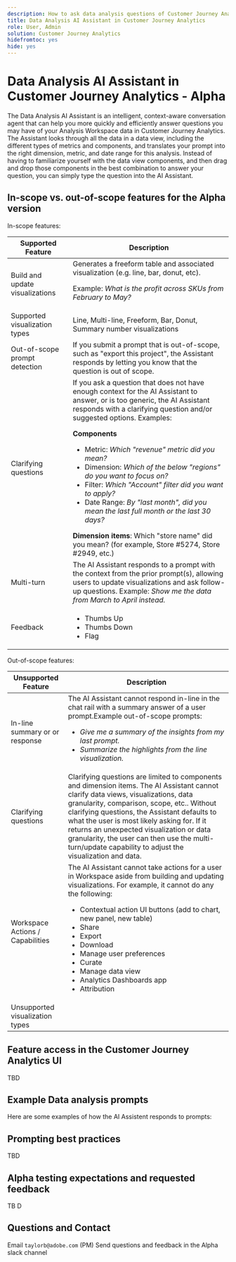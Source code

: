 ```yaml
---
description: How to ask data analysis questions of Customer Journey Analytics documentation
title: Data Analysis AI Assistant in Customer Journey Analytics
role: User, Admin
solution: Customer Journey Analytics
hidefromtoc: yes
hide: yes
---
```


# Data Analysis AI Assistant in Customer Journey Analytics - Alpha

The Data Analysis AI Assistant is an intelligent, context-aware conversation agent that can help you more quickly and efficiently answer questions you may have of your Analysis Workspace data in Customer Journey Analytics. The Assistant looks through all the data in a data view, including the different types of metrics and components, and translates your prompt into the right dimension, metric, and date range for this analysis. Instead of having to familiarize yourself with the data view components, and then drag and drop those components in the best combination to answer your question, you can simply type the question into the AI Assistant. 

## In-scope vs. out-of-scope features for the Alpha version

In-scope features:

| Supported Feature | Description |
| --- | --- |
| Build and update visualizations | Generates a freeform table and associated visualization (e.g. line, bar, donut, etc).<p>Example: *What is the profit across SKUs from February to May?* |
| Supported visualization types | Line, Multi-line, Freeform, Bar, Donut, Summary number visualizations |
| Out-of-scope prompt detection | If you submit a prompt that is out-of-scope, such as "export this project", the Assistant responds by letting you know that the question is out of scope. | 
| Clarifying questions | If you ask a question that does not have enough context for the AI Assistant to answer, or is too generic, the AI Assistant responds with a clarifying question and/or suggested options. Examples: <p>**Components**<ul><li>Metric: *Which "revenue" metric did you mean?*</li><li>Dimension: *Which of the below "regions" do you want to focus on?*</li><li>Filter: *Which "Account" filter did you want to apply?*</li><li>Date Range: *By "last month", did you mean the last full month or the last 30 days?*</li></ul>**Dimension items**: Which "store name" did you mean? (for example, Store #5274, Store #2949, etc.) |
| Multi-turn | The AI Assistant responds to a prompt with the context from the prior prompt(s), allowing users to update visualizations and ask follow-up questions. Example: *Show me the data from March to April instead.* |
| Feedback |<ul><li>Thumbs Up</li><li>Thumbs Down</li><li>Flag</li></ul> |

Out-of-scope features:

| Unsupported Feature | Description |
| --- | --- |
| In-line summary or or response | The AI Assistant cannot respond in-line in the chat rail with a summary answer of a user prompt.Example out-of-scope prompts:<ul><li>*Give me a summary of the insights from my last prompt.*</li><li>*Summarize the highlights from the line visualization.*</li></ul> |
| Clarifying questions | Clarifying questions are limited to components and dimension items. The AI Assistant cannot clarify data views, visualizations, data granularity, comparison, scope, etc.. Without clarifying questions, the Assistant defaults to what the user is most likely asking for. If it returns an unexpected visualization or data granularity, the user can then use the multi-turn/update capability to adjust the visualization and data. |
| Workspace Actions / Capabilities | The AI Assistant cannot take actions for a user in Workspace aside from building and updating visualizations. For example, it cannot do any the following:<ul><li>Contextual action UI buttons (add to chart, new panel, new table)</li><li>Share</li><li>Export</li><li>Download</li><li>Manage user preferences</li><li>Curate</li><li>Manage data view</li><li>Analytics Dashboards app</li><li>Attribution</li></ul> |
| Unsupported visualization types | 

## Feature access in the Customer Journey Analytics UI

TBD

## Example Data analysis prompts

Here are some examples of how the AI Assistent responds to prompts:

## Prompting best practices

TBD

## Alpha testing expectations and requested feedback

TB D

## Questions and Contact

Email `taylorb@adobe.com` (PM)
Send questions and feedback in the Alpha slack channel




